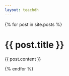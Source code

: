 ```yaml
---
layout: teachdh
---
```

{% for post in site.posts %}

# {{ post.title }}

{{ post.content }}

{% endfor %}
